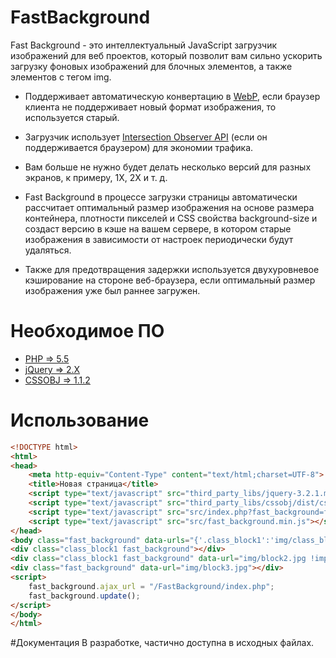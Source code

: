 # FastBackground
Fast Background - это интеллектуальный JavaScript загрузчик изображений для веб проектов, который позволит вам сильно ускорить загрузку фоновых изображений для блочных элементов, а также элементов с тегом img. 
- Поддерживает автоматическую конвертацию в [WebP](https://developers.google.com/speed/webp/), если браузер клиента не поддерживает новый формат изображения, то используется старый.

- Загрузчик использует [Intersection Observer API](https://developer.mozilla.org/ru/docs/Web/API/Intersection_Observer_API) (если он поддерживается браузером) для экономии трафика.
 - Вам больше не нужно будет делать несколько версий для разных экранов, к примеру, 1X, 2X и т. д. 
 - Fast Background в процессе загрузки страницы автоматически рассчитает оптимальный размер изображения на основе размера контейнера, плотности пикселей и CSS свойства background-size и создаст версию в кэше на вашем сервере, в котором старые изображения в зависимости от настроек периодически будут удаляться. 
 - Также для предотвращения задержки используется двухуровневое кэширование на стороне веб-браузера, если оптимальный размер изображения уже был раннее загружен.
# Необходимое  ПО
 - [PHP => 5.5](http://php.net/) 
 - [jQuery => 2.X](https://jquery.com/)
 - [CSSOBJ  => 1.1.2](https://github.com/cssobj/cssobj#cssobj-)
 
# Использование

```html
<!DOCTYPE html>
<html>
<head>
    <meta http-equiv="Content-Type" content="text/html;charset=UTF-8">
    <title>Новая страница</title>
    <script type="text/javascript" src="third_party_libs/jquery-3.2.1.min.js"></script>
    <script type="text/javascript" src="third_party_libs/cssobj/dist/cssobj.min.js"></script>
    <script type="text/javascript" src="src/index.php?fast_background=fc_script"></script>
    <script type="text/javascript" src="src/fast_background.min.js"></script>
</head>
<body class="fast_background" data-urls="{'.class_block1':'img/class_block1.jpg'}">
<div class="class_block1 fast_background"></div>
<div class="class_block1 fast_background" data-url="img/block2.jpg !important"></div>
<div class="fast_background" data-url="img/block3.jpg"></div>
<script>
    fast_background.ajax_url = "/FastBackground/index.php";
    fast_background.update();
</script>
</body>
</html>
```

#Документация
В разработке, частично доступна в исходных файлах.
